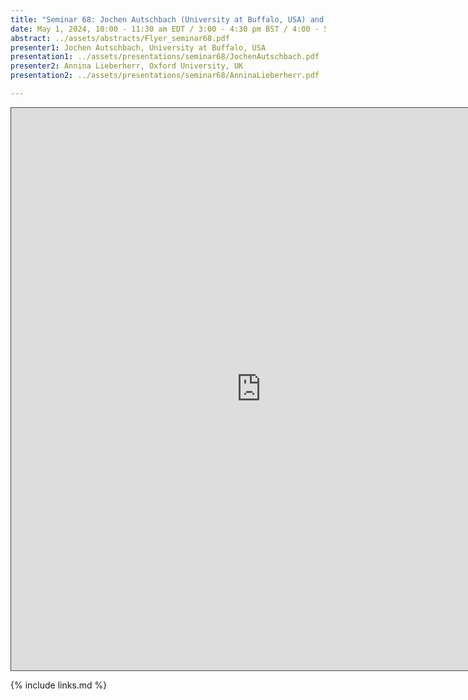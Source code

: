 ```yaml
---
title: "Seminar 68: Jochen Autschbach (University at Buffalo, USA) and Annina Lieberherr (Oxford University, UK)"
date: May 1, 2024, 10:00 - 11:30 am EDT / 3:00 - 4:30 pm BST / 4:00 - 5:30 pm CEST, Paris / 10:00 pm - 11:30 pm CST Beijing
abstract: ../assets/abstracts/Flyer_seminar68.pdf
presenter1: Jochen Autschbach, University at Buffalo, USA
presentation1: ../assets/presentations/seminar68/JochenAutschbach.pdf
presenter2: Annina Lieberherr, Oxford University, UK
presentation2: ../assets/presentations/seminar68/AnninaLieberherr.pdf

---
```


<iframe src="https://ub.hosted.panopto.com/Panopto/Pages/Embed.aspx?id=fd897548-f36c-4946-ac5e-b163010f8bb6
&autoplay=false&offerviewer=true&showtitle=true&showbrand=true&captions=false&interactivity=all" height="900" width="800" 
style="border: 1px solid #464646;" allowfullscreen allow="autoplay" aria-label="Panopto Embedded Video Player" 
aria-description="Seminar #68: Jochen Autschbach and Annina Lieberherr" ></iframe>


{% include links.md %}
